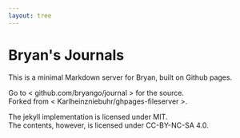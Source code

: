 ```yaml
---
layout: tree
---
```


# Bryan's Journals

This is a minimal Markdown server for Bryan, built on Github pages.

Go to <&nbsp;github.com/bryango/journal&nbsp;> for the source. <br/>
Forked from <&nbsp;Karlheinzniebuhr/ghpages-fileserver&nbsp;>.


The jekyll implementation is licensed under MIT. <br/>
The contents, however, is licensed under CC-BY-NC-SA 4.0. 
